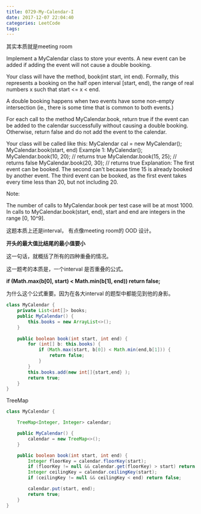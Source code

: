 ```yaml
---
title: 0729-My-Calendar-I
date: 2017-12-07 22:04:40
categories: LeetCode
tags:
---
```


其实本质就是meeting room

Implement a MyCalendar class to store your events. A new event can be added if adding the event will not cause a double booking.

Your class will have the method, book(int start, int end). Formally, this represents a booking on the half open interval [start, end), the range of real numbers x such that start <= x < end.

A double booking happens when two events have some non-empty intersection (ie., there is some time that is common to both events.)

For each call to the method MyCalendar.book, return true if the event can be added to the calendar successfully without causing a double booking. Otherwise, return false and do not add the event to the calendar.

Your class will be called like this: MyCalendar cal = new MyCalendar(); MyCalendar.book(start, end)
Example 1:
MyCalendar();
MyCalendar.book(10, 20); // returns true
MyCalendar.book(15, 25); // returns false
MyCalendar.book(20, 30); // returns true
Explanation: 
The first event can be booked.  The second can't because time 15 is already booked by another event.
The third event can be booked, as the first event takes every time less than 20, but not including 20.

Note:

The number of calls to MyCalendar.book per test case will be at most 1000.
In calls to MyCalendar.book(start, end), start and end are integers in the range [0, 10^9].

这题本质上还是interval， 有点像meeting room的 OOD 设计。

**开头的最大值比结尾的最小值要小**

这一句话，就概括了所有的四种重叠的情况。

这一题考的本质是，一个interval 是否重叠的公式。

**if (Math.max(b[0], start) < Math.min(b[1], end)) return false;**

为什么这个公式重要。因为在各大interval 的题型中都能见到他的身影。

```java
class MyCalendar {
    private List<int[]> books;
    public MyCalendar() {
        this.books = new ArrayList<>();
    }
    
    public boolean book(int start, int end) {
        for (int[] b: this.books) {
            if (Math.max(start, b[0]) < Math.min(end,b[1])) {
                return false;
            }
        }
        this.books.add(new int[]{start,end} );
        return true;  
    }
}
```

TreeMap

```java
class MyCalendar {

    TreeMap<Integer, Integer> calendar;

    public MyCalendar() {
        calendar = new TreeMap<>();
    }

    public boolean book(int start, int end) {
        Integer floorKey = calendar.floorKey(start);
        if (floorKey != null && calendar.get(floorKey) > start) return false;
        Integer ceilingKey = calendar.ceilingKey(start);
        if (ceilingKey != null && ceilingKey < end) return false;

        calendar.put(start, end);
        return true;
    }
}
```





